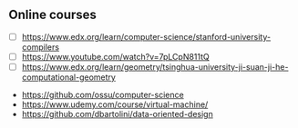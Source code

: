 ## Online courses
- [ ] https://www.edx.org/learn/computer-science/stanford-university-compilers
- [ ] https://www.youtube.com/watch?v=7pLCpN811tQ
- [ ] https://www.edx.org/learn/geometry/tsinghua-university-ji-suan-ji-he-computational-geometry
- https://github.com/ossu/computer-science
- https://www.udemy.com/course/virtual-machine/
- https://github.com/dbartolini/data-oriented-design
